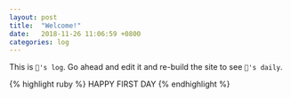 ```yaml
---
layout: post
title:  "Welcome!"
date:   2018-11-26 11:06:59 +0800
categories: log
---
```

This is `🐍's log`. Go ahead and edit it and re-build the site to see `🐍's daily`.

{% highlight ruby %}
HAPPY FIRST DAY
{% endhighlight %}

<!-- Check out the [Jekyll docs][jekyll-docs] for more info on how to get the most out of Jekyll. File all bugs/feature requests at [Jekyll’s GitHub repo][jekyll-gh]. If you have questions, you can ask them on [Jekyll Talk][jekyll-talk].

[jekyll-docs]: https://jekyllrb.com/docs/home
[jekyll-gh]:   https://github.com/jekyll/jekyll
[jekyll-talk]: https://talk.jekyllrb.com/ -->
